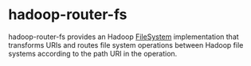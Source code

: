 # hadoop-router-fs
hadoop-router-fs provides an Hadoop [FileSystem](https://hadoop.apache.org/docs/stable/api/org/apache/hadoop/fs/FileSystem.html) implementation that transforms URIs and routes file system operations between Hadoop file systems according to the path URI in the operation. 
